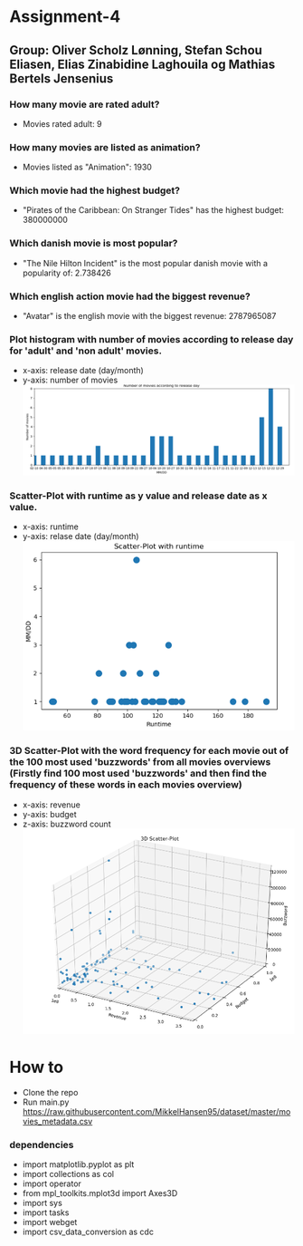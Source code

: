 # Assignment-4

## Group: Oliver Scholz Lønning, Stefan Schou Eliasen, Elias Zinabidine Laghouila og Mathias Bertels Jensenius

### How many movie are rated adult?
* Movies rated adult: 9

### How many movies are listed as animation?
* Movies listed as "Animation": 1930

### Which movie had the highest budget?
* "Pirates of the Caribbean: On Stranger Tides" has the highest budget: 380000000

### Which danish movie is most popular?
* "The Nile Hilton Incident" is the most popular danish movie with a popularity of: 2.738426

### Which english action movie had the biggest revenue?
* "Avatar" is the english movie with the biggest revenue: 2787965087

### Plot histogram with number of movies according to release day for 'adult' and 'non adult' movies.
* x-axis: release date (day/month)
* y-axis: number of movies 
![alt text](https://github.com/EZL1190/Assignment-4/blob/master/img/plot1.PNG)

### Scatter-Plot with runtime as y value and release date as x value.
* x-axis: runtime
* y-axis: relase date (day/month) 
![alt text](https://github.com/EZL1190/Assignment-4/blob/master/img/plot2.PNG)


### 3D Scatter-Plot with the word frequency for each movie out of the 100 most used 'buzzwords' from all movies overviews (Firstly find 100 most used 'buzzwords' and then find the frequency of these words in each movies overview)
* x-axis: revenue
* y-axis: budget
* z-axis: buzzword count 
![alt text](https://github.com/EZL1190/Assignment-4/blob/master/img/plot3.PNG)

# How to
* Clone the repo
* Run main.py https://raw.githubusercontent.com/MikkelHansen95/dataset/master/movies_metadata.csv

### dependencies 
* import matplotlib.pyplot as plt
* import collections as col
* import operator
* from mpl_toolkits.mplot3d import Axes3D
* import sys
* import tasks
* import webget
* import csv_data_conversion as cdc





